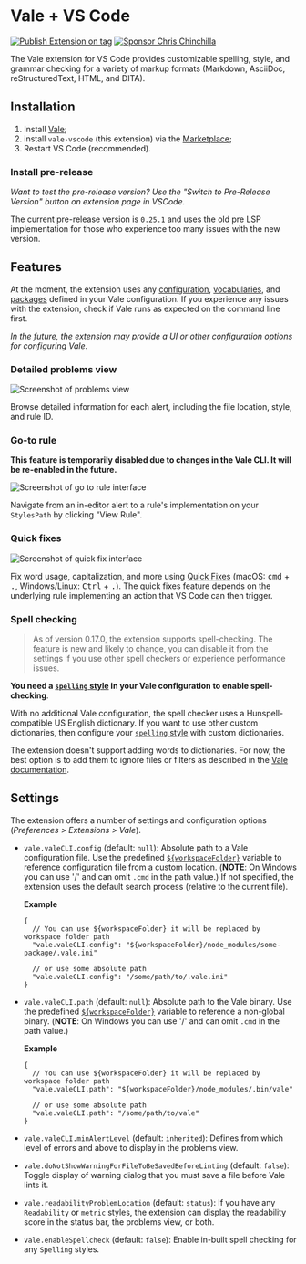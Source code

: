 # Vale + VS Code

[![Publish Extension on tag](https://github.com/ChrisChinchilla/vale-vscode/actions/workflows/publishTags.yml/badge.svg)](https://github.com/ChrisChinchilla/vale-vscode/actions/workflows/publishTags.yml)
[![Sponsor Chris Chinchilla](https://img.shields.io/static/v1?label=Sponsor&message=%E2%9D%A4&logo=GitHub&color=%23fe8e86)](https://github.com/sponsors/chrischinchilla)

The Vale extension for VS Code provides customizable spelling, style, and grammar checking for a variety of markup formats (Markdown, AsciiDoc, reStructuredText, HTML, and DITA).

## Installation

1. Install [Vale](https://vale.sh/docs/vale-cli/installation/);
2. install `vale-vscode` (this extension) via the [Marketplace](https://marketplace.visualstudio.com/items?itemName=chrischinchilla.vale-vscode);
3. Restart VS Code (recommended).

### Install pre-release

_Want to test the pre-release version? Use the "Switch to Pre-Release Version" button on extension page in VSCode._

The current pre-release version is `0.25.1` and uses the old pre LSP implementation for those who experience too many issues with the new version.

## Features

At the moment, the extension uses any [configuration](https://vale.sh/docs/topics/config/), [vocabularies](https://vale.sh/docs/topics/vocab/), and [packages](https://vale.sh/docs/topics/packages/) defined in your Vale configuration. If you experience any issues with the extension, check if Vale runs as expected on the command line first.

_In the future, the extension may provide a UI or other configuration options for configuring Vale_.

### Detailed problems view

![Screenshot of problems view](https://user-images.githubusercontent.com/8785025/89956665-76c9fa80-dbea-11ea-9eba-3f272a5a26e5.png)

Browse detailed information for each alert, including the file location, style, and rule ID.

### Go-to rule

**This feature is temporarily disabled due to changes in the Vale CLI. It will be re-enabled in the future.**

![Screenshot of go to rule interface](https://user-images.githubusercontent.com/8785025/89956857-d1635680-dbea-11ea-8e50-8e2715721e5d.png)

Navigate from an in-editor alert to a rule's implementation on your `StylesPath` by clicking "View Rule".

### Quick fixes

![Screenshot of quick fix interface](https://user-images.githubusercontent.com/8785025/89957413-2eabd780-dbec-11ea-97e1-9a04bce950ce.png)

Fix word usage, capitalization, and more using [Quick Fixes](https://code.visualstudio.com/docs/editor/refactoring#_code-actions-quick-fixes-and-refactorings) (macOS: <kbd>cmd</kbd> + <kbd>.</kbd>, Windows/Linux: <kbd>Ctrl</kbd> + <kbd>.</kbd>). The quick fixes feature depends on the underlying rule implementing an action that VS Code can then trigger.

### Spell checking

> As of version 0.17.0, the extension supports spell-checking. The feature is new and likely to change, you can disable it from the settings if you use other spell checkers or experience performance issues.

**You need a [`spelling` style](https://vale.sh/docs/topics/styles/#spelling) in your Vale configuration to enable spell-checking**.

With no additional Vale configuration, the spell checker uses a Hunspell-compatible US English dictionary. If you want to use other custom dictionaries, then configure your [`spelling` style](https://vale.sh/docs/topics/styles/#spelling) with custom dictionaries.

The extension doesn't support adding words to dictionaries. For now, the best option is to add them to ignore files or filters as described in the [Vale documentation](https://vale.sh/docs/topics/styles/#spelling).

## Settings

The extension offers a number of settings and configuration options (_Preferences > Extensions > Vale_).

- `vale.valeCLI.config` (default: `null`): Absolute path to a Vale configuration file. Use the predefined [`${workspaceFolder}`](https://code.visualstudio.com/docs/editor/variables-reference#_predefined-variables) variable to reference configuration file from a custom location. (**NOTE**: On Windows you can use '/' and can omit `.cmd` in the path value.) If not specified, the extension uses the default search process (relative to the current file).

  **Example**

  ```jsonc
  {
    // You can use ${workspaceFolder} it will be replaced by workspace folder path
    "vale.valeCLI.config": "${workspaceFolder}/node_modules/some-package/.vale.ini"

    // or use some absolute path
    "vale.valeCLI.config": "/some/path/to/.vale.ini"
  }
  ```

- `vale.valeCLI.path` (default: `null`): Absolute path to the Vale binary. Use the predefined [`${workspaceFolder}`](https://code.visualstudio.com/docs/editor/variables-reference#_predefined-variables) variable to reference a non-global binary. (**NOTE**: On Windows you can use '/' and can omit `.cmd` in the path value.)

  **Example**

  ```jsonc
  {
    // You can use ${workspaceFolder} it will be replaced by workspace folder path
    "vale.valeCLI.path": "${workspaceFolder}/node_modules/.bin/vale"

    // or use some absolute path
    "vale.valeCLI.path": "/some/path/to/vale"
  }
  ```

- `vale.valeCLI.minAlertLevel` (default: `inherited`): Defines from which level of errors and above to display in the problems view.

- `vale.doNotShowWarningForFileToBeSavedBeforeLinting` (default: `false`): Toggle display of warning dialog that you must save a file before Vale lints it.

- `vale.readabilityProblemLocation` (default: `status`): If you have any `Readability` or `metric` styles, the extension can display the readability score in the status bar, the problems view, or both.

- `vale.enableSpellcheck` (default: `false`): Enable in-built spell checking for any `Spelling` styles.
